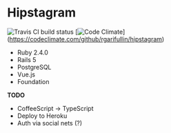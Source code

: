 # Hipstagram

![Travis CI build status](https://travis-ci.org/rgarifullin/hipstagram.svg?branch=master)
[![Code Climate](https://codeclimate.com/github/rgarifullin/hipstagram/badges/gpa.svg)] (https://codeclimate.com/github/rgarifullin/hipstagram)

* Ruby 2.4.0
* Rails 5
* PostgreSQL
* Vue.js
* Foundation

**TODO**

* CoffeeScript -> TypeScript
* Deploy to Heroku
* Auth via social nets (?)
